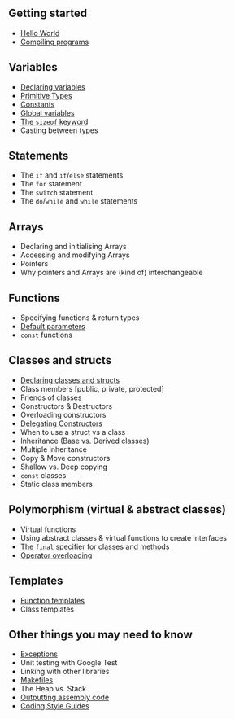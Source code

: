 ## Getting started

* [Hello World](helloworld.md)
* [Compiling programs](compiling.md)

## Variables

* [Declaring variables](declaringvars.md)
* [Primitive Types](primitivetypes.md)
* [Constants](constants.md)
* [Global variables](globalvars.md)
* [The `sizeof` keyword](sizeof.md)
* Casting between types

## Statements

* The `if` and `if`/`else` statements
* The `for` statement
* The `switch` statement
* The `do`/`while` and `while` statements

## Arrays

* Declaring and initialising Arrays
* Accessing and modifying Arrays
* Pointers
* Why pointers and Arrays are (kind of) interchangeable

## Functions

* Specifying functions & return types
* [Default parameters](defaultparams.md)
* `const` functions

## Classes and structs

* [Declaring classes and structs](classes.md)
* Class members [public, private, protected]
* Friends of classes
* Constructors & Destructors
* Overloading constructors
* [Delegating Constructors](delegatedconstructors.md)
* When to use a struct vs a class
* Inheritance (Base vs. Derived classes)
* Multiple inheritance
* Copy & Move constructors
* Shallow vs. Deep copying
* `const` classes
* Static class members

## Polymorphism (virtual & abstract classes)

* Virtual functions
* Using abstract classes & virtual functions to create interfaces
* [The `final` specifier for classes and methods](finalspecifier.md)
* [Operator overloading](operatoroverloading.md)

## Templates

* [Function templates](templates.md)
* Class templates


## Other things you may need to know

* [Exceptions](exceptions.md)
* Unit testing with Google Test
* Linking with other libraries
* [Makefiles](makefiles.md)
* The Heap vs. Stack
* [Outputting assembly code](asm.md)
* [Coding Style Guides](codingstyles.md)
